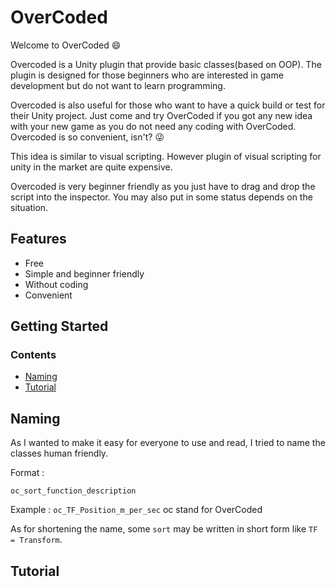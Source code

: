 # OverCoded
Welcome to OverCoded :smile:

Overcoded is a Unity plugin that provide basic classes(based on OOP). The plugin is designed for those beginners who are interested in game development but do not want to learn programming. 

Overcoded is also useful for those who want to have a quick build or test for their Unity project. 
Just come and try OverCoded if you got any new idea with your new game as you do not need any coding with OverCoded. 
Overcoded is so convenient, isn't? :stuck_out_tongue_winking_eye:

This idea is similar to visual scripting. However plugin of visual scripting for unity in the market are quite expensive.

Overcoded is very beginner friendly as you just have to drag and drop the script into the inspector. You may also put in some status depends on the situation. 

## Features
* Free
* Simple and beginner friendly
* Without coding
* Convenient

## Getting Started
### Contents
* [Naming](#Naming)
* [Tutorial](#Tutorial)

## Naming
As I wanted to make it easy for everyone to use and read, I tried to name the classes human friendly.

Format :
```
oc_sort_function_description
```

Example : ```oc_TF_Position_m_per_sec```
oc stand for OverCoded

As for shortening the name, some ```sort``` may be written in short form like ```TF = Transform```.

## Tutorial

